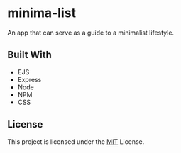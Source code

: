 # minima-list
An app that can serve as a guide to a minimalist lifestyle.

## Built With
* EJS
* Express
* Node
* NPM
* CSS

## License
This project is licensed under the [MIT](https://github.com/fcornejog/minima-list/blob/master/LICENSE.md) License.
